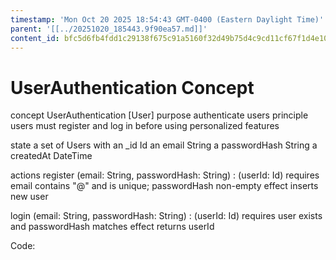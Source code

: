 ```yaml
---
timestamp: 'Mon Oct 20 2025 18:54:43 GMT-0400 (Eastern Daylight Time)'
parent: '[[../20251020_185443.9f90ea57.md]]'
content_id: bfc5d6fb4fdd1c29138f675c91a5160f32d49b75d4c9cd11cf67f1d4e105dfb6
---
```


# UserAuthentication Concept

concept UserAuthentication \[User]
purpose authenticate users
principle users must register and log in before using personalized features

state
a set of Users with
an \_id Id
an email String
a passwordHash String
a createdAt DateTime

actions
register (email: String, passwordHash: String) : (userId: Id)
requires email contains "@" and is unique; passwordHash non-empty
effect inserts new user

login (email: String, passwordHash: String) : (userId: Id)
requires user exists and passwordHash matches
effect returns userId

Code:

